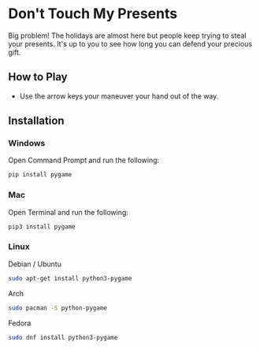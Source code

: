 # Don't Touch My Presents

Big problem! The holidays are almost here but people keep trying to steal your presents. It's up to you to see how long
you can defend your precious gift.

## How to Play

* Use the arrow keys your maneuver your hand out of the way.

## Installation

### Windows

Open Command Prompt and run the following:

```sh
pip install pygame
```

### Mac

Open Terminal and run the following:

```sh
pip3 install pygame
```

### Linux

Debian / Ubuntu

```sh
sudo apt-get install python3-pygame
```

Arch

```sh
sudo pacman -S python-pygame
```

Fedora

```sh
sudo dnf install python3-pygame
```

